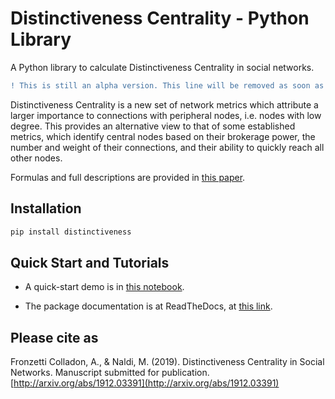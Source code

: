# Distinctiveness Centrality - Python Library
A Python library to calculate Distinctiveness Centrality in social networks. 

```diff
! This is still an alpha version. This line will be removed as soon as the first stable release is available. 
```

Distinctiveness Centrality is a new set of network metrics which attribute a larger importance to connections with  peripheral nodes, i.e. nodes with low degree. 
This provides an alternative view to that of some established metrics, which identify central nodes based on their brokerage power, the number and weight of their connections, and their ability to quickly reach all other nodes.

Formulas and full descriptions are provided in [this paper](https://arxiv.org/abs/1912.03391).

## Installation
```python
pip install distinctiveness
```

## Quick Start and Tutorials
- A quick-start demo is in [this notebook](DistinctivenessCentralityDemo.ipynb).

- The package documentation is at ReadTheDocs, at [this link](https://distinctiveness.readthedocs.io).


## Please cite as
Fronzetti Colladon, A., & Naldi, M. (2019). Distinctiveness Centrality in Social Networks. Manuscript submitted for publication.[http://arxiv.org/abs/1912.03391](http://arxiv.org/abs/1912.03391)
